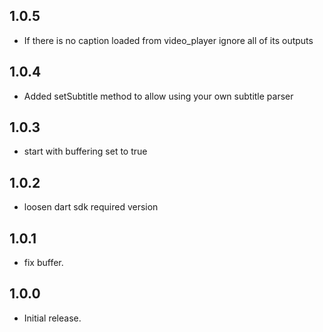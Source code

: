 ## 1.0.5

- If there is no caption loaded from video_player ignore all of its outputs

## 1.0.4

- Added setSubtitle method to allow using your own subtitle parser

## 1.0.3

- start with buffering set to true

## 1.0.2

- loosen dart sdk required version

## 1.0.1

- fix buffer.

## 1.0.0

- Initial release.
